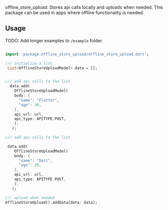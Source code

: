 <!--
This README describes the package. If you publish this package to pub.dev,
this README's contents appear on the landing page for your package.

For information about how to write a good package README, see the guide for
[writing package pages](https://dart.dev/guides/libraries/writing-package-pages).

For general information about developing packages, see the Dart guide for
[creating packages](https://dart.dev/guides/libraries/create-library-packages)
and the Flutter guide for
[developing packages and plugins](https://flutter.dev/developing-packages).
-->

offline_store_upload: Stores api calls locally and uploads when needed. This package can be used in apps where offline functionality is needed.
 

## Usage

TODO:  Add longer examples
to `/example` folder.

```dart

import 'package:offline_store_upload/offline_store_upload.dart';

/// initialize a list
 List<OfflineStoreUploadModel> data = [];


/// add api calls to the list
  data.add(
    OfflineStoreUploadModel(
    body: {
      "name": "Flutter",
      "age": 30,
    },
    api_url: url,
    api_type: APITYPE.POST,
    ),
   );

/// add api calls to the list

 data.add(
    OfflineStoreUploadModel(
    body: {
      "name": "Dart",
      "age": 20,
    },
    api_url: url,
    api_type: APITYPE.POST,
    ),
   );

/// upload when needed
OfflineStoreUpload().addData(data: data);

```
